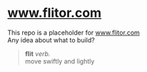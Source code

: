 # www.flitor.com

This repo is a placeholder for www.flitor.com <br>
Any idea about what to build?

> **flit** *verb.* <br>
> move swiftly and lightly
